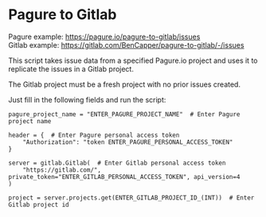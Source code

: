 # Pagure to Gitlab

Pagure example: https://pagure.io/pagure-to-gitlab/issues <br>
Gitlab example: https://gitlab.com/BenCapper/pagure-to-gitlab/-/issues

This script takes issue data from a specified Pagure.io project and uses it to replicate the issues in a Gitlab project.

The Gitlab project must be a fresh project with no prior issues created.

Just fill in the following fields and run the script:


~~~
pagure_project_name = "ENTER_PAGURE_PROJECT_NAME"  # Enter Pagure project name
~~~

~~~
header = {  # Enter Pagure personal access token
    "Authorization": "token ENTER_PAGURE_PERSONAL_ACCESS_TOKEN"
}
~~~

~~~
server = gitlab.Gitlab(  # Enter Gitlab personal access token
    "https://gitlab.com/", private_token="ENTER_GITLAB_PERSONAL_ACCESS_TOKEN", api_version=4
)
~~~

~~~
project = server.projects.get(ENTER_GITLAB_PROJECT_ID_(INT))  # Enter Gitlab project id
~~~
